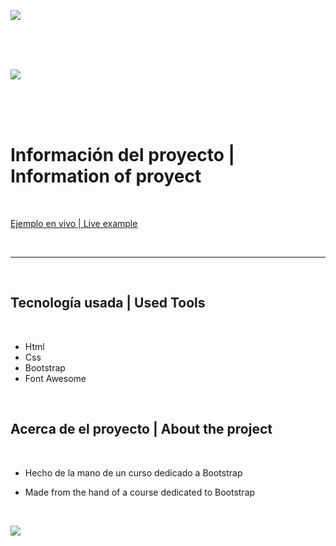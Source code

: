 ![](https://i.ibb.co/KjDKJNW/Header-Footer.png)

<br>
<br>
<br>

![](https://i.ibb.co/txgpz0s/Logo-Ec.png)

<br>
<br>
<br>

Información del proyecto    |   Information of proyect
=============

<br>

[Ejemplo en vivo | Live example](https://estefanoc.github.io/furniture-store/ "Proyect Link")

<br>

----

<br>

<h2>Tecnología usada         |       Used Tools</h2>

<br>

- Html
- Css
- Bootstrap
- Font Awesome
     
<br>

<h2>Acerca de el proyecto         |       About the project</h2>

<br>

* Hecho de la mano de un curso dedicado a Bootstrap

* Made from the hand of a course dedicated to Bootstrap

<br>

![](https://i.ibb.co/KjDKJNW/Header-Footer.png)
